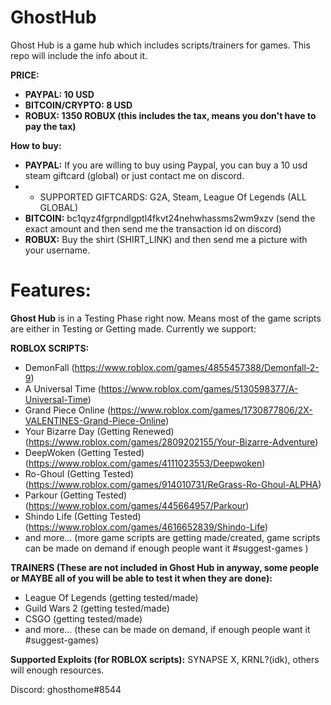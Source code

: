 # GhostHub
Ghost Hub is a game hub which includes scripts/trainers for games. This repo will include the info about it.

**PRICE:**
- **PAYPAL: 10 USD**
- **BITCOIN/CRYPTO: 8 USD**
- **ROBUX: 1350 ROBUX (this includes the tax, means you don't have to pay the tax)**

**How to buy:**
- **PAYPAL:** If you are willing to buy using Paypal, you can buy a 10 usd steam giftcard (global) or just contact me on discord.
- - SUPPORTED GIFTCARDS: G2A, Steam, League Of Legends (ALL GLOBAL)
- **BITCOIN:** bc1qyz4fgrpndlgptl4fkvt24nehwhassms2wm9xzv (send the exact amount and then send me the transaction id on discord)
- **ROBUX:** Buy the shirt (SHIRT_LINK) and then send me a picture with your username.

# Features:
**Ghost Hub** is in a Testing Phase right now. Means most of the game scripts are either in Testing or Getting made. Currently we support:

**ROBLOX SCRIPTS:**
+ DemonFall (https://www.roblox.com/games/4855457388/Demonfall-2-9)
+ A Universal Time (https://www.roblox.com/games/5130598377/A-Universal-Time)
+ Grand Piece Online (https://www.roblox.com/games/1730877806/2X-VALENTINES-Grand-Piece-Online)
+ Your Bizarre Day (Getting Renewed) (https://www.roblox.com/games/2809202155/Your-Bizarre-Adventure)
+ DeepWoken (Getting Tested) (https://www.roblox.com/games/4111023553/Deepwoken)
+ Ro-Ghoul (Getting Tested) (https://www.roblox.com/games/914010731/ReGrass-Ro-Ghoul-ALPHA)
+ Parkour (Getting Tested) (https://www.roblox.com/games/445664957/Parkour)
+ Shindo Life (Getting Tested) (https://www.roblox.com/games/4616652839/Shindo-Life)
+ and more... (more game scripts are getting made/created, game scripts can be made on demand if enough people want it #suggest-games )

**TRAINERS (These are not included in Ghost Hub in anyway, some people or MAYBE all of you will be able to test it when they are done):**
- League Of Legends (getting tested/made)
- Guild Wars 2 (getting tested/made)
- CSGO (getting tested/made)
- and more... (these can be made on demand, if enough people want it #suggest-games)

**Supported Exploits (for ROBLOX scripts):** SYNAPSE X, KRNL?(idk), others will enough resources.

Discord: ghosthome#8544
